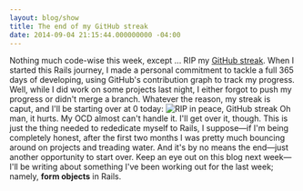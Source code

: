 ```yaml
---
layout: blog/show
title: The end of my GitHub streak
date: 2014-09-04 21:15:44.000000000 -04:00
---
```


Nothing much code-wise this week, except ... RIP my [GitHub streak](http://github.com/dstrunk). When I started this Rails journey, I made a personal commitment to tackle a full 365 days of developing, using GitHub's contribution graph to track my progress. Well, while I did work on some projects last night, I either forgot to push my progress or didn't merge a branch. Whatever the reason, my streak is caput, and I'll be starting over at 0 today: ![RIP in peace, GitHub streak](http://res.cloudinary.com/dstrunk/image/upload/v1414083560/github-history_azibyh.png) Oh man, it hurts. My OCD almost can't handle it. I'll get over it, though. This is just the thing needed to rededicate myself to Rails, I suppose—if I'm being completely honest, after the first two months I was pretty much bouncing around on projects and treading water. And it's by no means the end—just another opportunity to start over. Keep an eye out on this blog next week—I'll be writing about something I've been working out for the last week; namely, **form objects** in Rails.


